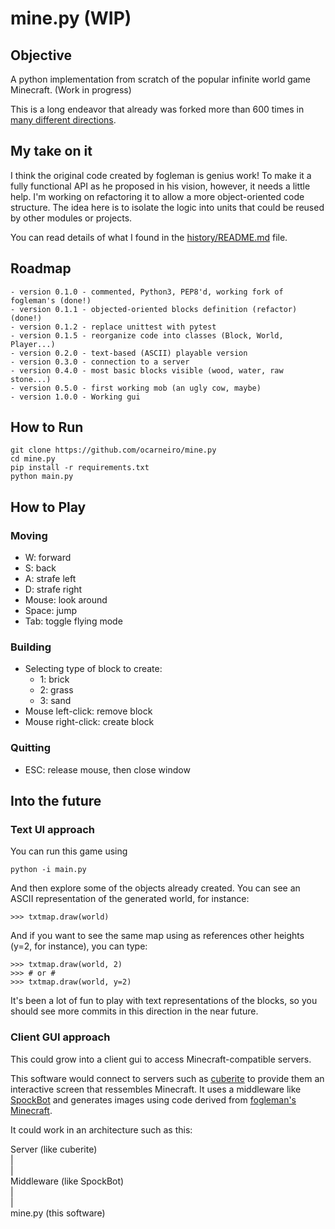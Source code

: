 # mine.py (WIP)

## Objective

A python implementation from scratch of the popular infinite world game Minecraft. (Work in progress)

This is a long endeavor that already was forked more than 600 times in [many different directions](https://github.com/fogleman/Minecraft/network).

## My take on it

I think the original code created by fogleman is genius work! To make it a fully functional API as he proposed in his vision, however, it needs a little help. I'm working on refactoring it to allow a more object-oriented code structure. The idea here is to isolate the logic into units that could be reused by other modules or projects.

You can read details of what I found in the [history/README.md](https://github.com/ocarneiro/mine.py/tree/master/history) file.

## Roadmap

    - version 0.1.0 - commented, Python3, PEP8'd, working fork of fogleman's (done!)
    - version 0.1.1 - objected-oriented blocks definition (refactor)  (done!)
    - version 0.1.2 - replace unittest with pytest
    - version 0.1.5 - reorganize code into classes (Block, World, Player...)
    - version 0.2.0 - text-based (ASCII) playable version
    - version 0.3.0 - connection to a server
    - version 0.4.0 - most basic blocks visible (wood, water, raw stone...)
    - version 0.5.0 - first working mob (an ugly cow, maybe)
    - version 1.0.0 - Working gui

## How to Run

    git clone https://github.com/ocarneiro/mine.py
    cd mine.py
    pip install -r requirements.txt
    python main.py

## How to Play

### Moving

- W: forward
- S: back
- A: strafe left
- D: strafe right
- Mouse: look around
- Space: jump
- Tab: toggle flying mode

### Building

- Selecting type of block to create:
    - 1: brick
    - 2: grass
    - 3: sand
- Mouse left-click: remove block
- Mouse right-click: create block

### Quitting

- ESC: release mouse, then close window

## Into the future

### Text UI approach

You can run this game using 

    python -i main.py
    
And then explore some of the objects already created. You can see an ASCII representation of the generated world, for instance:

    >>> txtmap.draw(world)

And if you want to see the same map using as references other heights (y=2, for instance), you can type:

    >>> txtmap.draw(world, 2)
    >>> # or #
    >>> txtmap.draw(world, y=2)
    
It's been a lot of fun to play with text representations of the blocks, so you should see more commits in this direction in the near future.

### Client GUI approach

This could grow into a client gui to access Minecraft-compatible servers.

This software would connect to servers such as [cuberite](http://cuberite.org/) to provide them an interactive screen that ressembles Minecraft. It uses a middleware like [SpockBot](https://github.com/SpockBotMC/SpockBot) and generates images using code derived from [fogleman's Minecraft](https://github.com/fogleman/Minecraft).

It could work in an architecture such as this:

   Server (like cuberite)  
         |  
         |  
   Middleware (like SpockBot)  
         |  
         |  
    mine.py (this software)
